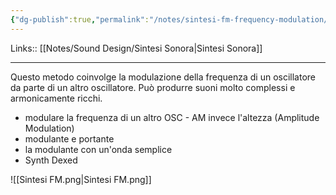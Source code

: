 ```yaml
---
{"dg-publish":true,"permalink":"/notes/sintesi-fm-frequency-modulation/"}
---
```


Links:: [[Notes/Sound Design/Sintesi Sonora\|Sintesi Sonora]]

---
Questo metodo coinvolge la modulazione della frequenza di un oscillatore da parte di un altro oscillatore. Può produrre suoni molto complessi e armonicamente ricchi.

- modulare la frequenza di un altro OSC - AM invece l'altezza (Amplitude Modulation)
- modulante e portante
- la modulante con un'onda semplice
- Synth Dexed

![[Sintesi FM.png\|Sintesi FM.png]]

